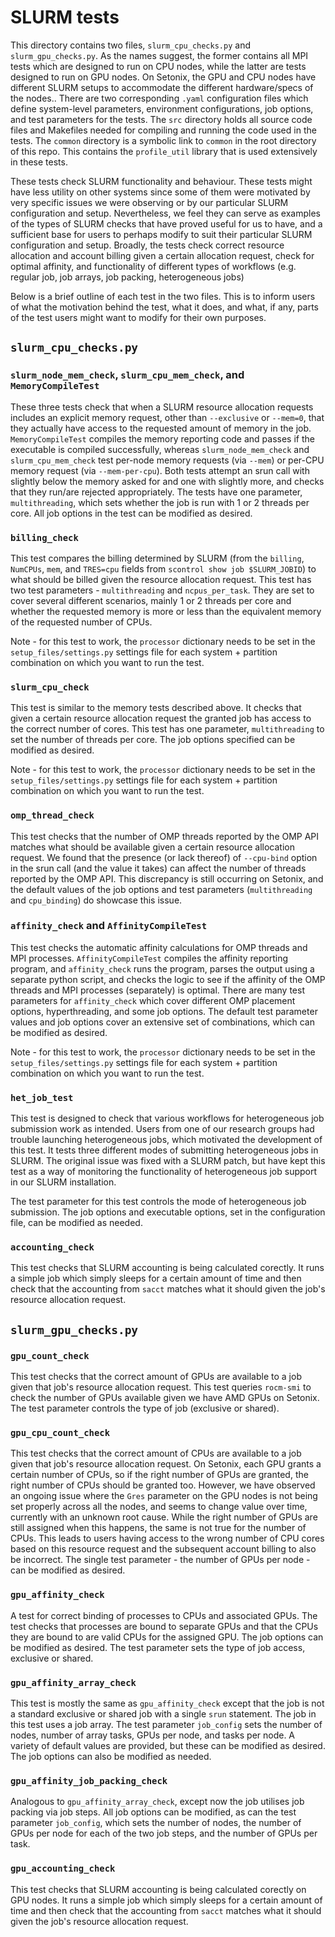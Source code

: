 # SLURM tests

This directory contains two files, `slurm_cpu_checks.py` and `slurm_gpu_checks.py`. As the names suggest, the former contains all MPI tests which are designed to run on CPU nodes, while the latter are tests designed to run on GPU nodes. On Setonix, the GPU and CPU nodes have different SLURM setups to accommodate the different hardware/specs of the nodes.. There are two corresponding `.yaml` configuration files which define system-level parameters, environment configurations, job options, and test parameters for the tests. The `src` directory holds all source code files and Makefiles needed for compiling and running the code used in the tests. The `common` directory is a symbolic link to `common` in the root directory of this repo. This contains the `profile_util` library that is used extensively in these tests.

These tests check SLURM functionality and behaviour. These tests might have less utility on other systems since some of them were motivated by very specific issues we were observing or by our particular SLURM configuration and setup. Nevertheless, we feel they can serve as examples of the types of SLURM checks that have proved useful for us to have, and a sufficient base for users to perhaps modify to suit their particular SLURM configuration and setup. Broadly, the tests check correct resource allocation and account billing given a certain allocation request, check for optimal affinity, and functionality of different types of workflows (e.g. regular job, job arrays, job packing, heterogeneous jobs)

Below is a brief outline of each test in the two files. This is to inform users of what the motivation behind the test, what it does, and what, if any, parts of the test users might want to modify for their own purposes.

## `slurm_cpu_checks.py`

### `slurm_node_mem_check`, `slurm_cpu_mem_check`, and `MemoryCompileTest`

These three tests check that when a SLURM resource allocation requests includes an explicit memory request, other than `--exclusive` or `--mem=0`, that they actually have access to the requested amount of memory in the job. `MemoryCompileTest` compiles the memory reporting code and passes if the executable is compiled successfully, whereas `slurm_node_mem_check` and `slurm_cpu_mem_check` test per-node memory requests (via `--mem`) or per-CPU memory request (via `--mem-per-cpu`). Both tests attempt an srun call with slightly below the memory asked for and one with slightly more, and checks that they run/are rejected appropriately. The tests have one parameter, `multithreading`, which sets whether the job is run with 1 or 2 threads per core. All job options in the test can be modified as desired.

### `billing_check`

This test compares the billing determined by SLURM (from the `billing`, `NumCPUs`, `mem`, and `TRES=cpu` fields from `scontrol show job $SLURM_JOBID`) to what should be billed given the resource allocation request. This test has two test parameters - `multithreading` and  `ncpus_per_task`. They are set to cover several different scenarios, mainly 1 or 2 threads per core and whether the requested memory is more or less than the equivalent memory of the requested number of CPUs.

Note - for this test to work, the `processor` dictionary needs to be set in the `setup_files/settings.py` settings file for each system + partition combination on which you want to run the test.

### `slurm_cpu_check`

This test is similar to the memory tests described above. It checks that given a certain resource allocation request the granted job has access to the correct number of cores. This test has one parameter, `multithreading` to set the number of threads per core. The job options specified can be modified as desired.

Note - for this test to work, the `processor` dictionary needs to be set in the `setup_files/settings.py` settings file for each system + partition combination on which you want to run the test.

### `omp_thread_check`

This test checks that the number of OMP threads reported by the OMP API matches what should be available given a certain resource allocation request. We found that the presence (or lack thereof) of `--cpu-bind` option in the srun call (and the value it takes) can affect the number of threads reported by the OMP API. This discrepancy is still occurring on Setonix, and the default values of the job options and test parameters (`multithreading` and `cpu_binding`) do showcase this issue.

### `affinity_check` and `AffinityCompileTest`

This test checks the automatic affinity calculations for OMP threads and MPI processes. `AffinityCompileTest` compiles the affinity reporting program, and `affinity_check` runs the program, parses the output using a separate python script, and checks the logic to see if the affinity of the OMP threads and MPI processes (separately) is optimal. There are many test parameters for `affinity_check` which cover different OMP placement options, hyperthreading, and some job options. The default test parameter values and job options cover an extensive set of combinations, which can be modified as desired.

Note - for this test to work, the `processor` dictionary needs to be set in the `setup_files/settings.py` settings file for each system + partition combination on which you want to run the test.

### `het_job_test`

This test is designed to check that various workflows for heterogeneous job submission work as intended. Users from one of our research groups had trouble launching heterogeneous jobs, which motivated the development of this test. It tests three different modes of submitting heterogeneous jobs in SLURM. The original issue was fixed with a SLURM patch, but have kept this test as a way of monitoring the functionality of heterogeneous job support in our SLURM installation.

The test parameter for this test controls the mode of heterogeneous job submission. The job options and executable options, set in the configuration file, can be modified as needed.

### `accounting_check`

This test checks that SLURM accounting is being calculated corectly. It runs a simple job which simply sleeps for a certain amount of time and then check that the accounting from `sacct` matches what it should given the job's resource allocation request.

## `slurm_gpu_checks.py`

### `gpu_count_check`

This test checks that the correct amount of GPUs are available to a job given that job's resource allocation request. This test queries `rocm-smi` to check the number of GPUs available given we have AMD GPUs on Setonix. The test parameter controls the type of job (exclusive or shared).

### `gpu_cpu_count_check`

This test checks that the correct amount of CPUs are available to a job given that job's resource allocation request. On Setonix, each GPU grants a certain number of CPUs, so if the right number of GPUs are granted, the right number of CPUs should be granted too. However, we have observed an ongoing issue where the `Gres` parameter on the GPU nodes is not being set properly across all the nodes, and seems to change value over time, currently with an unknown root cause. While the right number of GPUs are still assigned when this happens, the same is not true for the number of CPUs. This leads to users having access to the wrong number of CPU cores based on this resource request and the subsequent account billing to also be incorrect. The single test parameter - the number of GPUs per node - can be modified as desired.

### `gpu_affinity_check`

A test for correct binding of processes to CPUs and associated GPUs. The test checks that processes are bound to separate GPUs and that the CPUs they are bound to are valid CPUs for the assigned GPU. The job options can be modified as desired. The test parameter sets the type of job access, exclusive or shared.

### `gpu_affinity_array_check`

This test is mostly the same as `gpu_affinity_check` except that the job is not a standard exclusive or shared job with a single `srun` statement. The job in this test uses a job array. The test parameter `job_config` sets the number of nodes, number of array tasks, GPUs per node, and tasks per node. A variety of default values are provided, but these can be modified as desired. The job options can also be modified as needed.

### `gpu_affinity_job_packing_check`

Analogous to `gpu_affinity_array_check`, except now the job utilises job packing via job steps. All job options can be modified, as can the test parameter `job_config`, which sets the number of nodes, the number of GPUs per node for each of the two job steps, and the number of GPUs per task.

### `gpu_accounting_check`

This test checks that SLURM accounting is being calculated corectly on GPU nodes. It runs a simple job which simply sleeps for a certain amount of time and then check that the accounting from `sacct` matches what it should given the job's resource allocation request.